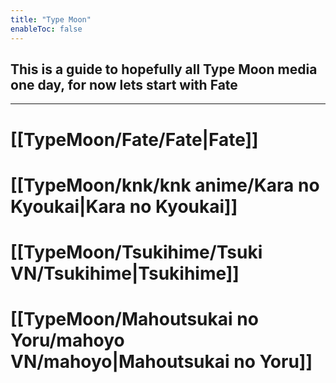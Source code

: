 ```yaml
---
title: "Type Moon"
enableToc: false
---
```


## This is a guide to hopefully all Type Moon media one day, for now lets start with Fate

***

# [[TypeMoon/Fate/Fate|Fate]]
# [[TypeMoon/knk/knk anime/Kara no Kyoukai|Kara no Kyoukai]]
# [[TypeMoon/Tsukihime/Tsuki VN/Tsukihime|Tsukihime]]
# [[TypeMoon/Mahoutsukai no Yoru/mahoyo VN/mahoyo|Mahoutsukai no Yoru]]


